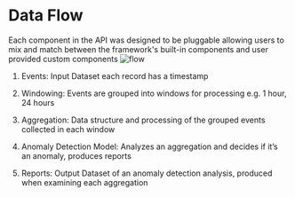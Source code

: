 <!--
 Copyright 2020 PayPal Inc

  Licensed under the Apache License, Version 2.0 (the "License");
  you may not use this file except in compliance with the License.
  You may obtain a copy of the License at

      http://www.apache.org/licenses/LICENSE-2.0

  Unless required by applicable law or agreed to in writing, software
  distributed under the License is distributed on an "AS IS" BASIS,
  WITHOUT WARRANTIES OR CONDITIONS OF ANY KIND, either express or implied.
  See the License for the specific language governing permissions and
  limitations under the License.
-->

# Data Flow
Each component in the API was designed to be pluggable allowing users to mix and match between the framework's built-in components and user provided custom components
![flow](images/HighLevelDataFlow.png)


1. Events: Input Dataset each record has a timestamp

2. Windowing: Events are grouped into windows for processing e.g. 1 hour, 24 hours

3. Aggregation: Data structure and processing of the grouped events collected in each window

4. Anomaly Detection Model: Analyzes an aggregation and decides if it’s an anomaly, produces reports

5. Reports: Output Dataset of an anomaly detection analysis, produced when examining each aggregation
